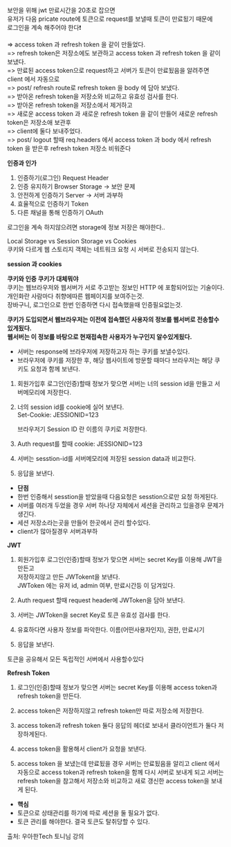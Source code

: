 보안을 위해 jwt 만료시간을 20초로 잡으면    
유저가 다음 pricate route에 토큰으로 request를 보낼때 토큰이 만료됬기 때문에  
로그인을 계속 해주어야 한다❗

=> access token 과 refresh token 을 같이 만들었다.  
=> refresh token은 저장소에도 보관하고 access token 과 refresh token 을 같이 보냈다.  
=> 만료된 access token으로 request하고 서버가 토큰이 만료됬음을 알려주면 client 에서 자동으로  
=> post/ refresh route로 refresh token 을 body 에 담아 보냈다.  
=> 받아온 refresh token을 저장소와 비교하고 유효성 검사를 한다.  
=> 받아온 refresh token을 저장소에서 제거하고  
=> 새로운 access token 과 새로운 refresh token 을 같이 만들어 새로운 refresh token은 저장소애 보관후  
=> client에 둘다 보내주었다.  
=> post/ logout 할때 req.headers 에서 access token 과 body 에서 refresh token 을 받은후 refresh token 저장소 비워준다

**인증과 인가**

1. 인증하기(로그인) Request Header
2. 인증 유지하기 Browser Storage -> 보안 문제
3. 안전하게 인증하기 Server -> 서버 과부하
4. 효율적으로 인증하기 Token
5. 다른 채널을 통해 인증하기 OAuth

로그인을 계속 하지않으려면 storage에 정보 저장은 해야한다..

Local Storage vs Session Storage vs Cookies  
쿠키와 다르게 웹 스토리지 객체는 네트워크 요청 시 서버로 전송되지 않는다.

**session 과 cookies**

**쿠키와 인증 쿠키가 대체뭐야**     
쿠키는 웹브라우저와 웹서버가 서로 주고받는 정보인 HTTP 에 포함되어있는 기술이다.  
개인화란 사람마다 취향에따른 웹페이지를 보여주는것.  
장바구니, 로그인으로 한번 인증하면 다시 접속했을때 인증필요없는것.

**쿠키가 도입되면서 웹브라우저는 이전에 접속했던 사용자의 정보를 웹서버로 전송할수 있게됬다.**  
**웹서버는 이 정보를 바탕으로 현재접속한 사용자가 누구인지 알수있게됬다.**

- 서버는 response에 브라우저에 저장하고자 하는 쿠키를 보낼수있다.
- 브라우저에 쿠키를 저장한 후, 해당 웹사이트에 방문할 때마다 브라우저는 해당 쿠키도 요청과 함께 보낸다.

1. 회원가입후 로그인(인증)할때 정보가 맞으면 서버는 너의 session id을 만들고 서버메모리에 저장한다.

2. 너의 session id를 cookie에 실어 보낸다.  
   Set-Cookie: JESSIONID=123

   브라우저기 Session ID 란 이름의 쿠키로 저장한다.

3. Auth request를 할때 cookie: JESSIONID=123

4. 서버는 sesstion-id를 서버메모리에 저장된 session data과 비교한다.

5. 응답을 보낸다.

- **단점**
- 한번 인증해서 sesstion을 받았을때 다음요청은 sesstion으로만 요청 하게된다.
- 서버를 여러개 두었을 경우 서버 하나당 자체에서 세션을 관리하고 있을경우 문제가 생긴다.
- 세션 저장소라는곳을 만들어 한곳에서 관리 할수있다.
- client가 많아질경우 서버과부하

**JWT**

1. 회원가입후 로그인(인증)할때 정보가 맞으면 서버는 secret Key를 이용해 JWT을 만든고  
   저장하지않고 만든 JWTokent을 보낸다.  
   JWToken 에는 유저 id, admin 여부, 만료시간등 이 담겨있다.

2. Auth request 할때 request header에 JWToken을 담아 보낸다.

3. 서버는 JWToken을 secret Key로 토큰 유효성 검사를 한다.

4. 유효하다면 사용자 정보를 파악한다. 이름(어떤사용자인지), 권한, 만료시기

5. 응답을 보낸다.

토큰을 공유해서 모든 독립적인 서버에서 사용할수있다

**Refresh Token**

1. 로그인(인증)할때 정보가 맞으면 서버는 secret Key를 이용해
   access token과 refresh token을 만든다.
2. access token은 저장하지않고 refresh token만 따로 저장소에 저장한다.

3. access token과 refresh token 둘다 응답의 헤더로 보내서 클라이언트가 둘다 저장하게된다.

4. access token을 활용해서 client가 요청을 보낸다.

5. access token 을 보냈는데 만료됬을 경우 서버는 만료됬음을 알리고 client 에서 자동으로 access token과 refresh token을 함께 다시 서버로 보내게 되고 서버는 refresh token을 참고해서 저장소와 비교하고 새로 갱신한 access token을 보내게 된다.

- **핵심**
- 토큰으로 상태관리를 하기에 따로 세션을 둘 필요가 없다.
- 토큰 관리를 해야한다. 결국 토큰도 탈취당할 수 있다.

출처: 우아한Tech 토니님 강의
